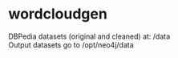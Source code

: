 wordcloudgen
=============

DBPedia datasets (original and cleaned) at: /data
<br>Output datasets go to /opt/neo4j/data
